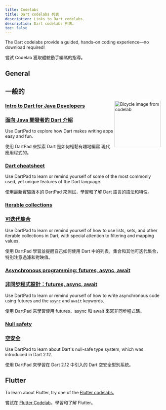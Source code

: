 ```yaml
---
title: Codelabs
title: Dart codelabs 列表
description: Links to Dart codelabs.
description: Dart codelabs 列表。
toc: false
---
```


The Dart codelabs provide a guided, 
hands-on coding experience—no download required!

嘗試 Codelab 獲取體驗動手編碼的指導。

## General

## 一般的

<img src="/codelabs/images/from-java-to-dart.png" width="150px" alt="Bicycle image from codelab" align="right">

### [Intro to Dart for Java Developers](https://codelabs.developers.google.com/codelabs/from-java-to-dart/)

### [面向 Java 開發者的 Dart 介紹](https://codelabs.developers.google.com/codelabs/from-java-to-dart/)

Use DartPad to explore how
Dart makes writing apps easy and fun.

使用 DartPad 來探索 Dart 是如何輕鬆有趣地編寫
現代應用程式的。

### [Dart cheatsheet](/codelabs/dart-cheatsheet)

Use DartPad to learn or remind yourself of
some of the most commonly used, yet unique features of the Dart language.

使用最新實驗版本的 DartPad 來測試，學習和了解 Dart 語言的語法和特性。

### [Iterable collections](/codelabs/iterables)

### [可迭代集合](/codelabs/iterables)

Use DartPad to learn or remind yourself of how to use
lists, sets, and other iterable collections in Dart,
with special attention to filtering and mapping values.

使用 DartPad 學習並提醒自己如何使用
Dart 中的列表，集合和其他可迭代集合，
特別注意過濾和對映值。

### [Asynchronous programming: futures, async, await](/codelabs/async-await)

### [非同步程式設計：futures, async, await](/codelabs/async-await)

Use DartPad to learn or remind yourself of how to write 
asynchronous code using futures and the `async` and `await` keywords.

使用 DartPad 來學習使用 futures、async 和 await 來寫非同步程式碼。

### [Null safety](/codelabs/null-safety)

### [空安全](/codelabs/null-safety)

Use DartPad to learn about Dart's null-safe type system,
which was introduced in Dart 2.12.

使用 DartPad 來學習在 Dart 2.12 中引入的 Dart 空安全型別系統。

## Flutter

To learn about Flutter, try one of the
[Flutter codelabs.]({{site.flutter-docs}}/codelabs)

嘗試在 [Flutter Codelab]({{site.flutter-docs}}/codelabs)，學習和了解 Flutter。
